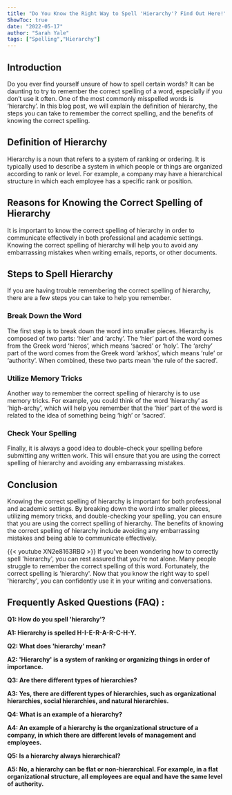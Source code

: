 ```yaml
---
title: "Do You Know the Right Way to Spell 'Hierarchy'? Find Out Here!"
ShowToc: true 
date: "2022-05-17"
author: "Sarah Yale" 
tags: ["Spelling","Hierarchy"]
---
```

## Introduction

Do you ever find yourself unsure of how to spell certain words? It can be daunting to try to remember the correct spelling of a word, especially if you don’t use it often. One of the most commonly misspelled words is ‘hierarchy’. In this blog post, we will explain the definition of hierarchy, the steps you can take to remember the correct spelling, and the benefits of knowing the correct spelling. 

## Definition of Hierarchy

Hierarchy is a noun that refers to a system of ranking or ordering. It is typically used to describe a system in which people or things are organized according to rank or level. For example, a company may have a hierarchical structure in which each employee has a specific rank or position. 

## Reasons for Knowing the Correct Spelling of Hierarchy

It is important to know the correct spelling of hierarchy in order to communicate effectively in both professional and academic settings. Knowing the correct spelling of hierarchy will help you to avoid any embarrassing mistakes when writing emails, reports, or other documents. 

## Steps to Spell Hierarchy

If you are having trouble remembering the correct spelling of hierarchy, there are a few steps you can take to help you remember. 

### Break Down the Word

The first step is to break down the word into smaller pieces. Hierarchy is composed of two parts: ‘hier’ and ‘archy’. The ‘hier’ part of the word comes from the Greek word ‘hieros’, which means ‘sacred’ or ‘holy’. The ‘archy’ part of the word comes from the Greek word ‘arkhos’, which means ‘rule’ or ‘authority’. When combined, these two parts mean ‘the rule of the sacred’. 

### Utilize Memory Tricks

Another way to remember the correct spelling of hierarchy is to use memory tricks. For example, you could think of the word ‘hierarchy’ as ‘high-archy’, which will help you remember that the ‘hier’ part of the word is related to the idea of something being ‘high’ or ‘sacred’. 

### Check Your Spelling

Finally, it is always a good idea to double-check your spelling before submitting any written work. This will ensure that you are using the correct spelling of hierarchy and avoiding any embarrassing mistakes. 

## Conclusion

Knowing the correct spelling of hierarchy is important for both professional and academic settings. By breaking down the word into smaller pieces, utilizing memory tricks, and double-checking your spelling, you can ensure that you are using the correct spelling of hierarchy. The benefits of knowing the correct spelling of hierarchy include avoiding any embarrassing mistakes and being able to communicate effectively.

{{< youtube XN2e8163RBQ >}} 
If you've been wondering how to correctly spell 'hierarchy', you can rest assured that you're not alone. Many people struggle to remember the correct spelling of this word. Fortunately, the correct spelling is 'hierarchy'. Now that you know the right way to spell 'hierarchy', you can confidently use it in your writing and conversations.

## Frequently Asked Questions (FAQ) :
**Q1: How do you spell 'hierarchy'?**

**A1: Hierarchy is spelled H-I-E-R-A-R-C-H-Y.**

**Q2: What does 'hierarchy' mean?**

**A2: 'Hierarchy' is a system of ranking or organizing things in order of importance.**

**Q3: Are there different types of hierarchies?**

**A3: Yes, there are different types of hierarchies, such as organizational hierarchies, social hierarchies, and natural hierarchies.**

**Q4: What is an example of a hierarchy?**

**A4: An example of a hierarchy is the organizational structure of a company, in which there are different levels of management and employees.**

**Q5: Is a hierarchy always hierarchical?**

**A5: No, a hierarchy can be flat or non-hierarchical. For example, in a flat organizational structure, all employees are equal and have the same level of authority.**





